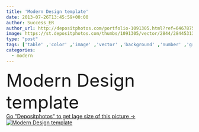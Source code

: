 ```yaml
---
title: 'Modern Design template'
date: 2013-07-26T13:45:59+00:00
author: Success_ER
author_url: http://depositphotos.com/portfolio-1091305.html?ref=64678756
image: https://st.depositphotos.com/thumbs/1091305/vector/2844/28445313/api_thumb_450.jpg?forcejpeg=true
type: "post"
tags: ['table' ,'color' ,'image' ,'vector' ,'background' ,'number' ,'graphic' ,'element' ,'illustration' ,'design' ,'set' ,'paper' ,'space' ,'business' ,'empty' ,'sign' ,'label' ,'new' ,'tag' ,'art' ,'abstract' ,'card' ,'frame' ,'banner' ,'3d' ,'modern' ,'symbol' ,'elements' ,'backdrop' ,'creative' ,'news' ,'blank' ,'text' ,'button' ,'fingers' ,'www' ,'internet' ,'clean' ,'cover' ,'wallpaper' ,'information' ,'Presentation' ,'education' ,'web' ,'template' ,'palette' ,'website' ,'layout' ,'icons' ,'advertising' ]
categories: 
  - modern
---
```

<div aling="center">
            <font size="60"> Modern Design template</font>   
</div>
<div>
    <a href='https://depositphotos.com/28445313/stock-illustration-modern-design-template.html?ref=64678756' target=_blank > Go "Depositphotos" to get lage size of this picture ->
        <img href='https://depositphotos.com/28445313/stock-illustration-modern-design-template.html?ref=64678756' src='https://st.depositphotos.com/1091305/2844/v/950/depositphotos_28445313-stock-illustration-modern-design-template.jpg?forcejpeg=true' alt='Modern Design template' >
    </a>
</div>
